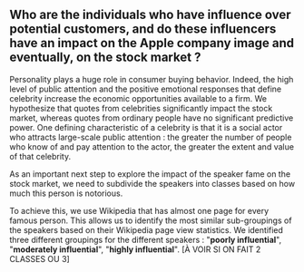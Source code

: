 <a id='fame'></a>

## Who are the individuals who have influence over potential customers, and do these influencers have an impact on the Apple company image and eventually, on the stock market ?


Personality plays a huge role in consumer buying behavior. Indeed, the high level of public attention and the positive emotional responses that define celebrity increase the economic opportunities available to a firm. We hypothesize that quotes from celebrities significantly impact the stock market, whereas quotes from ordinary people have no significant predictive power. One defining characteristic of a celebrity is that it is a social actor who attracts large-scale public attention : the greater the number of people who know of and pay attention to the actor, the greater the extent and value of that celebrity.

As an important next step to explore the impact of the speaker fame on the stock market, we need to subdivide the speakers into classes based on how much this person is notorious. 

To achieve this, we use Wikipedia that has almost one page for every famous person. This allows us to identify the most similar sub-groupings of the speakers based on their Wikipedia page view statistics. We identified three different groupings for the different speakers : "**poorly influential**", "**moderately influential**", "**highly influential**". [À VOIR SI ON FAIT 2 CLASSES OU 3]
